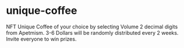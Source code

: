 # unique-coffee
NFT Unique Coffee of your choice by selecting Volume 2 decimal digits from Apetmism. 3-6 Dollars will be randomly distributed every 2 weeks. Invite everyone to win prizes.
